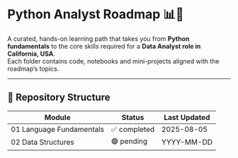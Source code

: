 # Python Analyst Roadmap 📊🐍

A curated, hands-on learning path that takes you from **Python fundamentals** to the core skills required for a **Data Analyst role in California, USA**.  
Each folder contains code, notebooks and mini-projects aligned with the roadmap’s topics.

---

## 📂 Repository Structure
| Module                   | Status         | Last Updated |
| ------------------------ | -------------- | ------------ |
| 01 Language Fundamentals | ✅ completed   | 2025-08-05   |
| 02 Data Structures       | 🟣 pending     | YYYY-MM-DD   |


